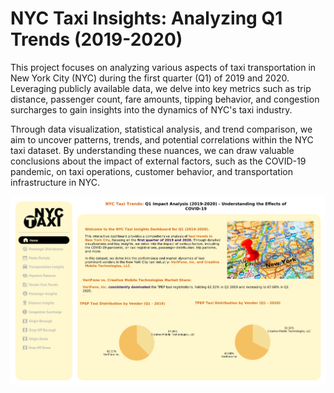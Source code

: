 # NYC Taxi Insights: Analyzing Q1 Trends (2019-2020)

This project focuses on analyzing various aspects of taxi transportation in New York City (NYC) during the first quarter (Q1) of 2019 and 2020. Leveraging publicly available data, we delve into key metrics such as trip distance, passenger count, fare amounts, tipping behavior, and congestion surcharges to gain insights into the dynamics of NYC's taxi industry.

Through data visualization, statistical analysis, and trend comparison, we aim to uncover patterns, trends, and potential correlations within the NYC taxi dataset. By understanding these nuances, we can draw valuable conclusions about the impact of external factors, such as the COVID-19 pandemic, on taxi operations, customer behavior, and transportation infrastructure in NYC.

![Overview Project](<Analysis Result in Tableau/1. Overview Project.png>)

